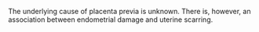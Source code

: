 The underlying cause of placenta previa is unknown. There is, however, an association between endometrial damage and uterine scarring.